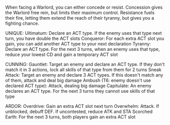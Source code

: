 
When facing a Warlord, you can either concede or resist. Concession gives the Warlord free rein, but limits their maximum control. Resistance fuels their fire, letting them extend the reach of their tyranny, but gives you a fighting chance.

UNIQUE:
Ultimatum: Declare an ACT type. If the enemy uses that type next turn, you have double the ACT slots
Conqueror: For each extra ACT slot you gain, you can add another ACT type to your next declaration
Tyranny: Declare an ACT type. For the next 3 turns, when an enemy uses that type, reduce your lowest CD and gain a temporary ACT slot

CUNNING:
Gauntlet: Target an enemy and declare an ACT type. If they don't match it in 3 actions, lock all skills of that type from them for 2 turns
Sneak Attack: Target an enemy and declare 3 ACT types. If this doesn't match any of them, attack and deal big damage
Ambush (T6: enemy doesn't use declared ACT type): Attack, dealing big damage
Capitulate: An enemy declares an ACT type. For the next 3 turns they cannot use skills of that type

ARDOR:
Overdrive: Gain an extra ACT slot next turn
Overwhelm: Attack. If unblocked, debuff DEF. If uncontested, reduce ATK and STA
Scorched Earth: For the next 3 turns, both players gain an extra ACT slot
